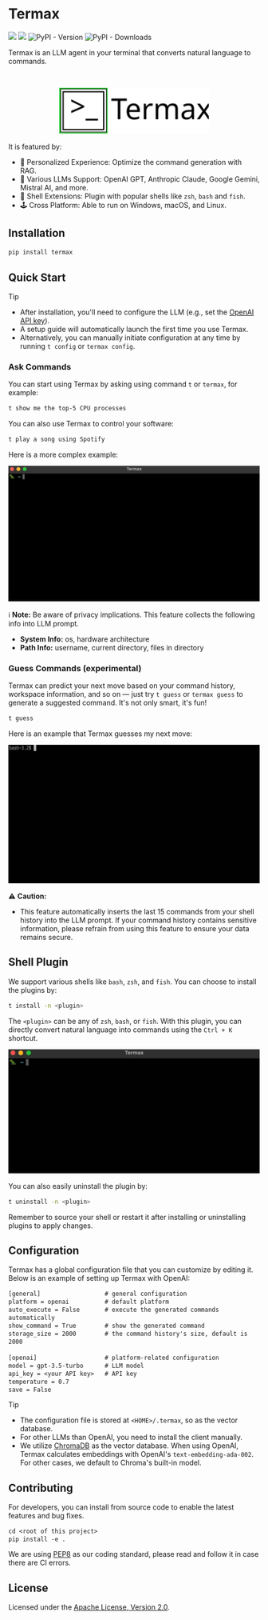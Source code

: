 # Termax

![](https://github.com/huangyz0918/termax/actions/workflows/lint.yml/badge.svg) ![](https://github.com/huangyz0918/termax/actions/workflows/test.yml/badge.svg) ![PyPI - Version](https://img.shields.io/pypi/v/termax)
![PyPI - Downloads](https://img.shields.io/pypi/dm/termax)

Termax is an LLM agent in your terminal that converts natural language to commands.

<br/>
<p align="center"> <img src="docs/icon_text.svg" alt="..." width=300>

It is featured by:

- 🍼 Personalized Experience: Optimize the command generation with RAG.
- 📐 Various LLMs Support: OpenAI GPT, Anthropic Claude, Google Gemini, Mistral AI, and more.
- 🧩 Shell Extensions: Plugin with popular shells like `zsh`, `bash` and `fish`.
- 🕹 Cross Platform: Able to run on Windows, macOS, and Linux.

## Installation

```bash
pip install termax
```

## Quick Start

> [!TIP]
> * After installation, you'll need to configure the LLM (e.g., set the [OpenAI API key](https://beta.openai.com/account/api-keys)).
> * A setup guide will automatically launch the first time you use Termax. 
> * Alternatively, you can manually initiate configuration at any time by running `t config` or `termax config`.


### Ask Commands

You can start using Termax by asking using command `t` or `termax`, for example:

```bash
t show me the top-5 CPU processes
```

You can also use Termax to control your software:

```bash
t play a song using Spotify
```

Here is a more complex example:

![](docs/ask_cmd.gif)

ℹ️ **Note:** Be aware of privacy implications. This feature collects the following info into LLM prompt.
- **System Info:** os, hardware architecture
- **Path Info:** username, current directory, files in directory


### Guess Commands (experimental)

Termax can predict your next move based on your command history, workspace information, and so on — just try `t guess` or `termax guess` to generate a suggested
command. It's not only smart, it's fun!

```bash
t guess
```

Here is an example that Termax guesses my next move:

![](docs/guess.gif)

⚠️ **Caution:** 
- This feature automatically inserts the last 15 commands from your shell history into the LLM prompt. If your command history contains sensitive information, please refrain from using this feature to ensure your data remains secure.


## Shell Plugin

We support various shells like `bash`, `zsh`, and `fish`. You can choose to install the plugins by:

```bash
t install -n <plugin>
```

The `<plugin>` can be any of `zsh`, `bash`, or `fish`. With this plugin, you can directly convert natural language into
commands using the `Ctrl + K` shortcut.

![](docs/plugin.gif)

You can also easily uninstall the plugin by:

```bash
t uninstall -n <plugin>
```

Remember to source your shell or restart it after installing or uninstalling plugins to apply changes.

## Configuration

Termax has a global configuration file that you can customize by editing it. Below is an example of setting up Termax with OpenAI:

```
[general]                  # general configuration
platform = openai          # default platform
auto_execute = False       # execute the generated commands automatically
show_command = True        # show the generated command
storage_size = 2000        # the command history's size, default is 2000

[openai]                   # platform-related configuration
model = gpt-3.5-turbo      # LLM model
api_key = <your API key>   # API key
temperature = 0.7
save = False
```

> [!TIP]
> * The configuration file is stored at `<HOME>/.termax`, so as the vector database.
> * For other LLMs than OpenAI, you need to install the client manually.
> * We utilize [ChromaDB](trychroma.com) as the vector database. When using OpenAI, Termax calculates embeddings with OpenAI's `text-embedding-ada-002`. For other cases, we default to Chroma's built-in model.


## Contributing

For developers, you can install from source code to enable the latest features and bug fixes.

```bash:
cd <root of this project>
pip install -e .
```

We are using [PEP8](https://peps.python.org/pep-0008/) as our coding standard, please read and follow it in case there
are CI errors.

## License

Licensed under the [Apache License, Version 2.0](LICENSE).





